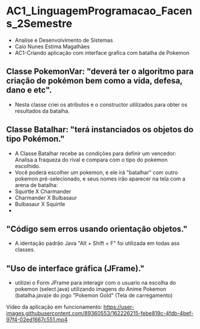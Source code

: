 # AC1_LinguagemProgramacao_Facens_2Semestre
 - Analise e Desenvolvimento de Sistemas
 - Caio Nunes Estima Magalhães
 - AC1-Criando aplicação com interface grafica com batalha de Pokemon

## Classe PokemonVar: "deverá ter o algoritmo para criação de pokémon bem como a vida, defesa, dano e etc".
  - Nesta classe criei os atributos e o constructor utilizados para obter os resultados da batalha.
  
## Classe Batalhar: "terá instanciados os objetos do tipo Pokémon."
  - A Classe Batalhar recebe as condições para definir um vencedor: Analisa a fraqueza do rival e compara com o tipo do pokemon escolhido.
  - Você poderá escolher um pokemon, e ele irá "batalhar" com outro pokemon pré-selecionado, e seus nomes irão aparecer na tela com a arena de batalha:
  - Squirtle X Charmander
  - Charmander X Bulbasaur
  - Bulbasaur X Squirtle
  - 

## "Código sem erros usando orientação objetos."
  - A identação padrão Java "Alt + Shift + F" foi utilizada em todas ass classes.

## "Uso de interface gráfica (JFrame)."
  - utilizei o Form JFrame para interagir com o usuario na escolha do pokemon (select.java) utilizando imagens do Anime Pokemon (batalha.java)e do jogo "Pokemon Gold" (Tela de carregamento)

Video da aplicação em funcionamento:
https://user-images.githubusercontent.com/89360553/162226215-febe819c-4fdb-4bef-97f4-02ed1667c551.mp4

